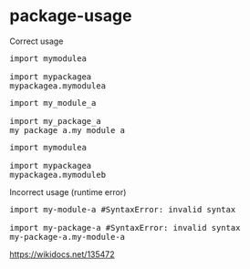 # package-usage

Correct usage
<pre>
import mymodulea

import mypackagea
mypackagea.mymodulea
</pre>
<pre>
import my_module_a

import my_package_a
my_package_a.my_module_a
</pre>
<pre>
import mymodulea

import mypackagea
mypackagea.mymoduleb
</pre>

Incorrect usage (runtime error)
<pre>
import my-module-a #SyntaxError: invalid syntax

import my-package-a #SyntaxError: invalid syntax
my-package-a.my-module-a
</pre>

https://wikidocs.net/135472

